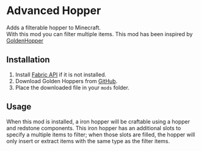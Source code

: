 # Advanced Hopper

Adds a filterable hopper to Minecraft.<br/>
With this mod you can filter multiple items. This mod has been inspired by [GoldenHopper](https://github.com/MrCrayfish/GoldenHopper)

## Installation

1. Install [Fabric API](https://www.curseforge.com/minecraft/mc-mods/fabric-api) if it is not installed.
2. Download Golden Hoppers from [GitHub](https://github.com/leniver/AdvancedHopper/releases).
3. Place the downloaded file in your `mods` folder.

## Usage

When this mod is installed, a iron hopper will be craftable using a hopper and redstone components. This iron hopper has an additional slots to specify a multiple items to filter; when those slots are filled, the hopper will only insert or extract items with the same type as the filter items.
